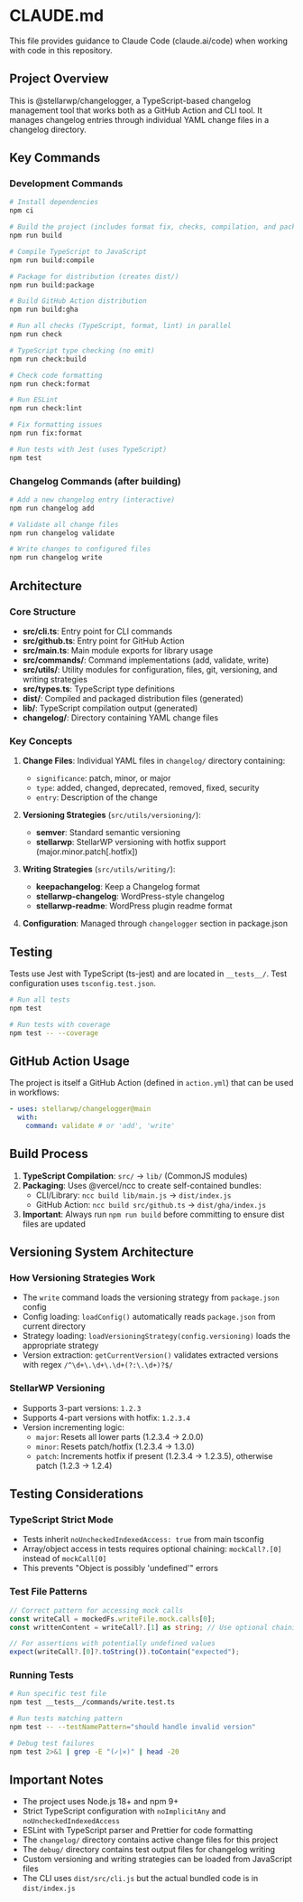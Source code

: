 # CLAUDE.md

This file provides guidance to Claude Code (claude.ai/code) when working with code in this repository.

## Project Overview

This is @stellarwp/changelogger, a TypeScript-based changelog management tool that works both as a GitHub Action and CLI tool. It manages changelog entries through individual YAML change files in a changelog directory.

## Key Commands

### Development Commands

```bash
# Install dependencies
npm ci

# Build the project (includes format fix, checks, compilation, and packaging)
npm run build

# Compile TypeScript to JavaScript
npm run build:compile

# Package for distribution (creates dist/)
npm run build:package

# Build GitHub Action distribution
npm run build:gha

# Run all checks (TypeScript, format, lint) in parallel
npm run check

# TypeScript type checking (no emit)
npm run check:build

# Check code formatting
npm run check:format

# Run ESLint
npm run check:lint

# Fix formatting issues
npm run fix:format

# Run tests with Jest (uses TypeScript)
npm test
```

### Changelog Commands (after building)

```bash
# Add a new changelog entry (interactive)
npm run changelog add

# Validate all change files
npm run changelog validate

# Write changes to configured files
npm run changelog write
```

## Architecture

### Core Structure

- **src/cli.ts**: Entry point for CLI commands
- **src/github.ts**: Entry point for GitHub Action
- **src/main.ts**: Main module exports for library usage
- **src/commands/**: Command implementations (add, validate, write)
- **src/utils/**: Utility modules for configuration, files, git, versioning, and writing strategies
- **src/types.ts**: TypeScript type definitions
- **dist/**: Compiled and packaged distribution files (generated)
- **lib/**: TypeScript compilation output (generated)
- **changelog/**: Directory containing YAML change files

### Key Concepts

1. **Change Files**: Individual YAML files in `changelog/` directory containing:

   - `significance`: patch, minor, or major
   - `type`: added, changed, deprecated, removed, fixed, security
   - `entry`: Description of the change

2. **Versioning Strategies** (`src/utils/versioning/`):

   - **semver**: Standard semantic versioning
   - **stellarwp**: StellarWP versioning with hotfix support (major.minor.patch[.hotfix])

3. **Writing Strategies** (`src/utils/writing/`):

   - **keepachangelog**: Keep a Changelog format
   - **stellarwp-changelog**: WordPress-style changelog
   - **stellarwp-readme**: WordPress plugin readme format

4. **Configuration**: Managed through `changelogger` section in package.json

## Testing

Tests use Jest with TypeScript (ts-jest) and are located in `__tests__/`. Test configuration uses `tsconfig.test.json`.

```bash
# Run all tests
npm test

# Run tests with coverage
npm test -- --coverage
```

## GitHub Action Usage

The project is itself a GitHub Action (defined in `action.yml`) that can be used in workflows:

```yaml
- uses: stellarwp/changelogger@main
  with:
    command: validate # or 'add', 'write'
```

## Build Process

1. **TypeScript Compilation**: `src/` → `lib/` (CommonJS modules)
2. **Packaging**: Uses @vercel/ncc to create self-contained bundles:
   - CLI/Library: `ncc build lib/main.js` → `dist/index.js`
   - GitHub Action: `ncc build src/github.ts` → `dist/gha/index.js`
3. **Important**: Always run `npm run build` before committing to ensure dist files are updated

## Versioning System Architecture

### How Versioning Strategies Work

- The `write` command loads the versioning strategy from `package.json` config
- Config loading: `loadConfig()` automatically reads `package.json` from current directory
- Strategy loading: `loadVersioningStrategy(config.versioning)` loads the appropriate strategy
- Version extraction: `getCurrentVersion()` validates extracted versions with regex `/^\d+\.\d+\.\d+(?:\.\d+)?$/`

### StellarWP Versioning

- Supports 3-part versions: `1.2.3`
- Supports 4-part versions with hotfix: `1.2.3.4`
- Version incrementing logic:
  - `major`: Resets all lower parts (1.2.3.4 → 2.0.0)
  - `minor`: Resets patch/hotfix (1.2.3.4 → 1.3.0)
  - `patch`: Increments hotfix if present (1.2.3.4 → 1.2.3.5), otherwise patch (1.2.3 → 1.2.4)

## Testing Considerations

### TypeScript Strict Mode

- Tests inherit `noUncheckedIndexedAccess: true` from main tsconfig
- Array/object access in tests requires optional chaining: `mockCall?.[0]` instead of `mockCall[0]`
- This prevents "Object is possibly 'undefined'" errors

### Test File Patterns

```typescript
// Correct pattern for accessing mock calls
const writeCall = mockedFs.writeFile.mock.calls[0];
const writtenContent = writeCall?.[1] as string; // Use optional chaining

// For assertions with potentially undefined values
expect(writeCall?.[0]?.toString()).toContain("expected");
```

### Running Tests

```bash
# Run specific test file
npm test __tests__/commands/write.test.ts

# Run tests matching pattern
npm test -- --testNamePattern="should handle invalid version"

# Debug test failures
npm test 2>&1 | grep -E "(✓|✕)" | head -20
```

## Important Notes

- The project uses Node.js 18+ and npm 9+
- Strict TypeScript configuration with `noImplicitAny` and `noUncheckedIndexedAccess`
- ESLint with TypeScript parser and Prettier for code formatting
- The `changelog/` directory contains active change files for this project
- The `debug/` directory contains test output files for changelog writing
- Custom versioning and writing strategies can be loaded from JavaScript files
- The CLI uses `dist/src/cli.js` but the actual bundled code is in `dist/index.js`

